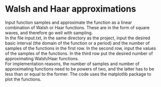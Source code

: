 # Walsh and Haar approximations

Input function samples and approximate the function as a linear
combination of Walsh or Haar functions. These are in the form of
square waves, and therefore go well with sampling.\
In the file input.txt, in the same directory as the project,
input the desired basic interval (the domain of the function or
a period) and the number of samples of the functions in the first
row. In the second row, input the values of the samples of the
functions. In the third row put the desired number of approximating
Walsh/Haar functions.\
For implementation reasons, the number of samples and number of
approximating functions need to be powers of two, and the latter
has to be less than or equal to the former. The code uses the
matplotlib package to plot the functions.

